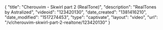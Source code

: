 {
    "title": "Cherouvim - Skwirl part 2 (RealTone)",
    "description": "RealTones by Astralized",
    "videoid": "123420130",
    "date_created": "1381416210",
    "date_modified": "1517274453",
    "type": "captivate",
    "layout": "video",
    "url": "\/v\/cherouvim-skwirl-part-2-realtone\/123420130"
}